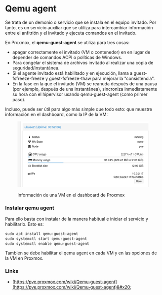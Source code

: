 # Qemu agent

Se trata de un demonio o servicio que se instala en el equipo invitado. Por tanto, es un servicio auxiliar que se utiliza para intercambiar información entre el anfitrión y el invitado y ejecuta comandos en el invitado.

En Proxmox, el **qemu-guest-agent** se utiliza para tres cosas:

* apagar correctamente el invitado (VM o contenedor) en en lugar de depender de comandos ACPI o políticas de Windows.
* Para congelar el sistema de archivos invitado al realizar una copia de seguridad/instantánea.&#x20;
* Si el agente invitado está habilitado y en ejecución, llama a guest-fsfreeze-freeze y guest-fsfreeze-thaw para mejorar la "consistencia".
* En la fase en la que el invitado (VM) se reanuda después de una pausa (por ejemplo, después de una instantánea), sincroniza inmediatamente su hora con el hipervisor usando qemu-guest-agent (como primer paso).

Incluso, puede ser útil para algo más simple que todo esto: que muestre información en el dashboard, como la IP de la VM:

<figure><img src="../../.gitbook/assets/image (3) (1) (1).png" alt="" width="563"><figcaption><p>Información de una VM en el dashboard de Proxmox</p></figcaption></figure>

### Instalar qemu agent

Para ello basta con instalar de la manera habitual e iniciar el servicio y habilitarlo. Esto es:

```
sudo apt install qemu-guest-agent
sudo systemctl start qemu-guest-agent
sudo systemctl enable qemu-guest-agent
```

También se debe habilitar el qemu agent en cada VM y en las opciones de la VM en Proxmox.

### Links

* [https://pve.proxmox.com/wiki/Qemu-guest-agent](https://pve.proxmox.com/wiki/Qemu-guest-agent)&#x20;
